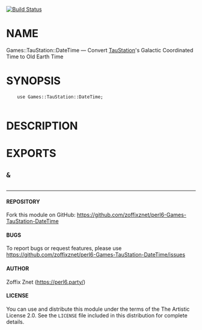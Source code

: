 [![Build Status](https://travis-ci.org/zoffixznet/perl6-Games-TauStation-DateTime.svg)](https://travis-ci.org/zoffixznet/perl6-Games-TauStation-DateTime)

# NAME

Games::TauStation::DateTime — Convert [TauStation](https://taustation.space)'s Galactic Coordinated Time to Old Earth Time

# SYNOPSIS

```perl6
    use Games::TauStation::DateTime;


```

# DESCRIPTION


# EXPORTS

## `&`

```perl6

```


----

#### REPOSITORY

Fork this module on GitHub:
https://github.com/zoffixznet/perl6-Games-TauStation-DateTime

#### BUGS

To report bugs or request features, please use
https://github.com/zoffixznet/perl6-Games-TauStation-DateTime/issues

#### AUTHOR

Zoffix Znet (https://perl6.party/)

#### LICENSE

You can use and distribute this module under the terms of the
The Artistic License 2.0. See the `LICENSE` file included in this
distribution for complete details.
